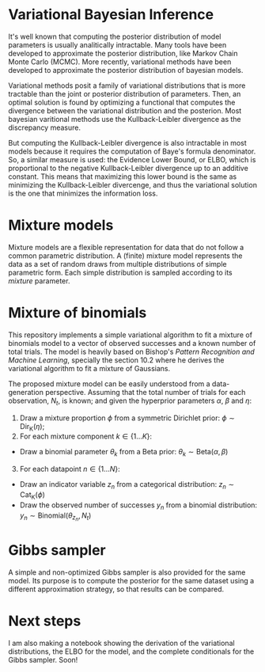 <script type="text/javascript" src="https://cdn.mathjax.org/mathjax/latest/MathJax.js?config=TeX-AMS_HTML"></script>

# Variational Bayesian Inference

It's well known that computing the posterior distribution of model parameters is
usually analitically intractable. Many tools have been developed to approximate the
posterior distribution, like Markov Chain Monte Carlo (MCMC). More recently, variational
methods have been developed to approximate the posterior distribution of bayesian models.

Variational methods posit a family of variational distributions that is more tractable
than the joint or posterior distribution of parameters. Then, an optimal solution is found
by optimizing a functional that computes the divergence between the variational distribution
and the posterion. Most bayesian varitional methods use the Kullback-Leibler divergence as
the discrepancy measure.

But computing the Kullback-Leibler divergence is also intractable in most models because it requires
the computation of Baye's formula denominator. So, a similar measure is used: the Evidence Lower Bound,
or ELBO, which is proportional to the negative Kullback-Leibler divergence up to an additive constant.
This means that maximizing this lower bound is the same as minimizing the Kullback-Leibler divercenge,
and thus the variational solution is the one that minimizes the information loss.

# Mixture models

Mixture models are a flexible representation for data that do not follow a common parametric
distribution. A (finite) mixture model represents the data as a set of random draws from 
multiple distributions of simple parametric form. Each simple distribution is sampled
according to its *mixture* parameter.

# Mixture of binomials

This repository implements a simple variational algorithm to fit a mixture of binomials model
to a vector of observed successes and a known number of total trials. The model is heavily based
on Bishop's *Pattern Recognition and Machine Learning*, specially the section 10.2 where he
derives the variational algorithm to fit a mixture of Gaussians.

The proposed mixture model can be easily understood from a data-generation perspective. Assuming
that the total number of trials for each observation, $N_t$, is known; and given
the hyperprior parameters $\alpha$, $\beta$ and $\eta$:

1. Draw a mixture proportion $\phi$ from a symmetric Dirichlet prior: $\phi \sim \mathrm{Dir_K}(\eta)$;
2. For each mixture component $k \in \{1 \ldots K\}$:
  + Draw a binomial parameter $\theta_k$ from a Beta prior: $\theta_k \sim \mathrm{Beta}(\alpha, \beta)$
3. For each datapoint $n \in \{1\ldots N\}$:
  + Draw an indicator variable $z_n$ from a categorical distribution: $z_n \sim \mathrm{Cat_K}(\phi)$
  + Draw the observed number of successes $y_n$ from a binomial distribution: $y_n \sim \mathrm{Binomial}(\theta_{z_n}, N_t)$

# Gibbs sampler

A simple and non-optimized Gibbs sampler is also provided for the same model.
Its purpose is to compute the posterior for the same dataset using a different
approximation strategy, so that results can be compared.

# Next steps

I am also making a notebook showing the derivation of the variational distributions,
the ELBO for the model, and the complete conditionals for the Gibbs sampler. Soon!

